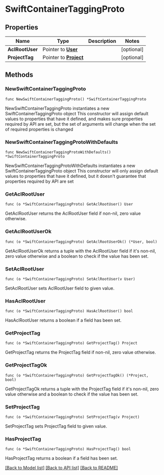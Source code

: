 # SwiftContainerTaggingProto

## Properties

Name | Type | Description | Notes
------------ | ------------- | ------------- | -------------
**AclRootUser** | Pointer to [**User**](User.md) |  | [optional] 
**ProjectTag** | Pointer to [**Project**](Project.md) |  | [optional] 

## Methods

### NewSwiftContainerTaggingProto

`func NewSwiftContainerTaggingProto() *SwiftContainerTaggingProto`

NewSwiftContainerTaggingProto instantiates a new SwiftContainerTaggingProto object
This constructor will assign default values to properties that have it defined,
and makes sure properties required by API are set, but the set of arguments
will change when the set of required properties is changed

### NewSwiftContainerTaggingProtoWithDefaults

`func NewSwiftContainerTaggingProtoWithDefaults() *SwiftContainerTaggingProto`

NewSwiftContainerTaggingProtoWithDefaults instantiates a new SwiftContainerTaggingProto object
This constructor will only assign default values to properties that have it defined,
but it doesn't guarantee that properties required by API are set

### GetAclRootUser

`func (o *SwiftContainerTaggingProto) GetAclRootUser() User`

GetAclRootUser returns the AclRootUser field if non-nil, zero value otherwise.

### GetAclRootUserOk

`func (o *SwiftContainerTaggingProto) GetAclRootUserOk() (*User, bool)`

GetAclRootUserOk returns a tuple with the AclRootUser field if it's non-nil, zero value otherwise
and a boolean to check if the value has been set.

### SetAclRootUser

`func (o *SwiftContainerTaggingProto) SetAclRootUser(v User)`

SetAclRootUser sets AclRootUser field to given value.

### HasAclRootUser

`func (o *SwiftContainerTaggingProto) HasAclRootUser() bool`

HasAclRootUser returns a boolean if a field has been set.

### GetProjectTag

`func (o *SwiftContainerTaggingProto) GetProjectTag() Project`

GetProjectTag returns the ProjectTag field if non-nil, zero value otherwise.

### GetProjectTagOk

`func (o *SwiftContainerTaggingProto) GetProjectTagOk() (*Project, bool)`

GetProjectTagOk returns a tuple with the ProjectTag field if it's non-nil, zero value otherwise
and a boolean to check if the value has been set.

### SetProjectTag

`func (o *SwiftContainerTaggingProto) SetProjectTag(v Project)`

SetProjectTag sets ProjectTag field to given value.

### HasProjectTag

`func (o *SwiftContainerTaggingProto) HasProjectTag() bool`

HasProjectTag returns a boolean if a field has been set.


[[Back to Model list]](../README.md#documentation-for-models) [[Back to API list]](../README.md#documentation-for-api-endpoints) [[Back to README]](../README.md)


